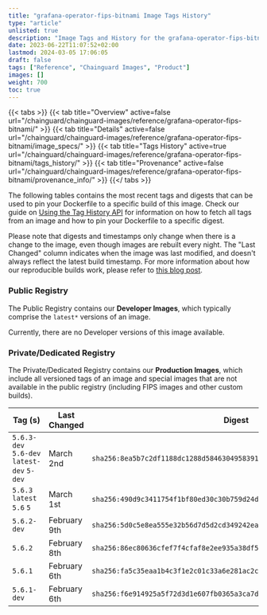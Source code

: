 ```yaml
---
title: "grafana-operator-fips-bitnami Image Tags History"
type: "article"
unlisted: true
description: "Image Tags and History for the grafana-operator-fips-bitnami Chainguard Image"
date: 2023-06-22T11:07:52+02:00
lastmod: 2024-03-05 17:06:05
draft: false
tags: ["Reference", "Chainguard Images", "Product"]
images: []
weight: 700
toc: true
---
```


{{< tabs >}}
{{< tab title="Overview" active=false url="/chainguard/chainguard-images/reference/grafana-operator-fips-bitnami/" >}}
{{< tab title="Details" active=false url="/chainguard/chainguard-images/reference/grafana-operator-fips-bitnami/image_specs/" >}}
{{< tab title="Tags History" active=true url="/chainguard/chainguard-images/reference/grafana-operator-fips-bitnami/tags_history/" >}}
{{< tab title="Provenance" active=false url="/chainguard/chainguard-images/reference/grafana-operator-fips-bitnami/provenance_info/" >}}
{{</ tabs >}}

The following tables contains the most recent tags and digests that can be used to pin your Dockerfile to a specific build of this image. Check our guide on [Using the Tag History API](/chainguard/chainguard-images/using-the-tag-history-api/) for information on how to fetch all tags from an image and how to pin your Dockerfile to a specific digest.

Please note that digests and timestamps only change when there is a change to the image, even though images are rebuilt every night. The "Last Changed" column indicates when the image was last modified, and doesn't always reflect the latest build timestamp. For more information about how our reproducible builds work, please refer to [this blog post](https://www.chainguard.dev/unchained/reproducing-chainguards-reproducible-image-builds).

### Public Registry
The Public Registry contains our **Developer Images**, which typically comprise the `latest*` versions of an image.

Currently, there are no Developer versions of this image available.

### Private/Dedicated Registry
The Private/Dedicated Registry contains our **Production Images**, which include all versioned tags of an image and special images that are not available in the public registry (including FIPS images and other custom builds).

| Tag (s)                                     | Last Changed | Digest                                                                    |
|---------------------------------------------|--------------|---------------------------------------------------------------------------|
|  `5.6.3-dev` `5.6-dev` `latest-dev` `5-dev` | March 2nd    | `sha256:8ea5b7c2df1188dc1288d5846304958391ed8291e4546794dcf0745054a10b61` |
|  `5.6.3` `latest` `5.6` `5`                 | March 1st    | `sha256:490d9c3411754f1bf80ed30c30b759d24d8c343bc36c9f005657f4ba25abaf75` |
|  `5.6.2-dev`                                | February 9th | `sha256:5d0c5e8ea555e32b56d7d5d2cd349242eac8a32b1ca84ebda820673d1b623804` |
|  `5.6.2`                                    | February 8th | `sha256:86ec80636cfef7f4cfaf8e2ee935a38df56eb210aeead4f45ab7001a7537ea02` |
|  `5.6.1`                                    | February 6th | `sha256:fa5c35eaa1b4c3f1e2c01c33a6e281ac2c90a9c30433f6c76972596ce9f3dcfd` |
|  `5.6.1-dev`                                | February 6th | `sha256:f6e914925a5f72d3d1e607fb0365a3ca7d0efee5c936cb4e6153447de45d52ca` |

